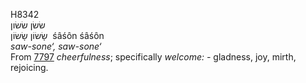 <body>
  <p>H8342<br>  שׂשׂן    שׂשׂון  <br> שָׂשׂוֹן  שָׂשׂוֹן  ‎  śâśôn  śâśôn  <br><i>saw-sone‘,</i> <i>saw-sone‘ </i><br>From <a href="h7797.htm">7797</a>  <i>cheerfulness</i>; specifically <i>welcome: - </i>gladness, joy, mirth, rejoicing.<br></p>
 </body>